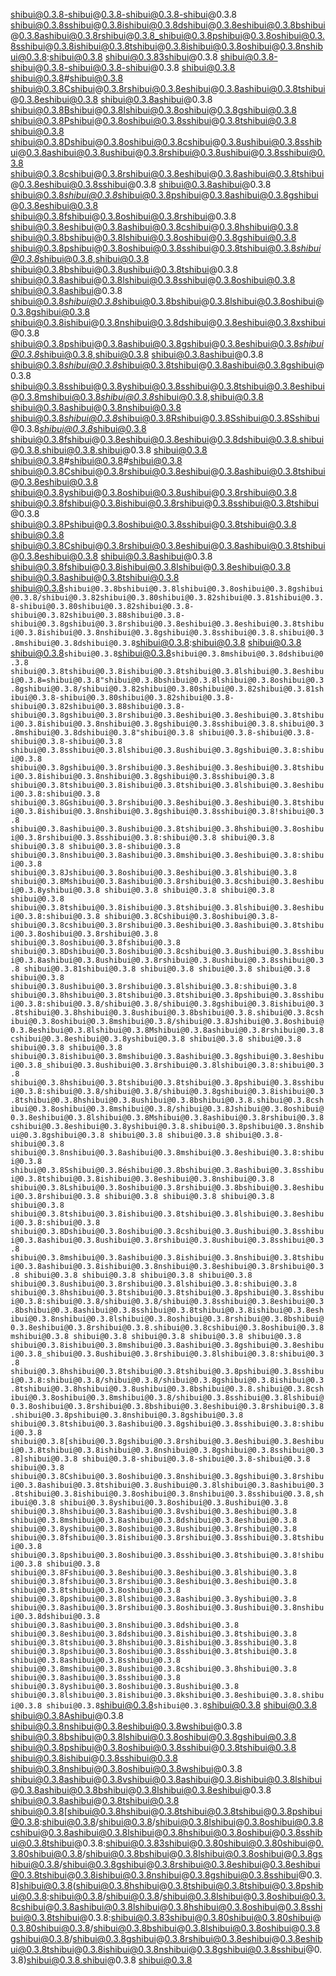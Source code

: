 shibui@0.3.8-shibui@0.3.8-shibui@0.3.8-shibui@0.3.8
shibui@0.3.8sshibui@0.3.8ishibui@0.3.8dshibui@0.3.8eshibui@0.3.8bshibui@0.3.8ashibui@0.3.8rshibui@0.3.8_shibui@0.3.8pshibui@0.3.8oshibui@0.3.8sshibui@0.3.8ishibui@0.3.8tshibui@0.3.8ishibui@0.3.8oshibui@0.3.8nshibui@0.3.8:shibui@0.3.8 shibui@0.3.83shibui@0.3.8
shibui@0.3.8-shibui@0.3.8-shibui@0.3.8-shibui@0.3.8
shibui@0.3.8
shibui@0.3.8#shibui@0.3.8 shibui@0.3.8Cshibui@0.3.8rshibui@0.3.8eshibui@0.3.8ashibui@0.3.8tshibui@0.3.8eshibui@0.3.8 shibui@0.3.8ashibui@0.3.8 shibui@0.3.8Bshibui@0.3.8lshibui@0.3.8oshibui@0.3.8gshibui@0.3.8 shibui@0.3.8Pshibui@0.3.8oshibui@0.3.8sshibui@0.3.8tshibui@0.3.8
shibui@0.3.8
shibui@0.3.8Dshibui@0.3.8oshibui@0.3.8cshibui@0.3.8ushibui@0.3.8sshibui@0.3.8ashibui@0.3.8ushibui@0.3.8rshibui@0.3.8ushibui@0.3.8sshibui@0.3.8 shibui@0.3.8cshibui@0.3.8rshibui@0.3.8eshibui@0.3.8ashibui@0.3.8tshibui@0.3.8eshibui@0.3.8sshibui@0.3.8 shibui@0.3.8ashibui@0.3.8 shibui@0.3.8*shibui@0.3.8*shibui@0.3.8pshibui@0.3.8ashibui@0.3.8gshibui@0.3.8eshibui@0.3.8 shibui@0.3.8fshibui@0.3.8oshibui@0.3.8rshibui@0.3.8 shibui@0.3.8eshibui@0.3.8ashibui@0.3.8cshibui@0.3.8hshibui@0.3.8 shibui@0.3.8bshibui@0.3.8lshibui@0.3.8oshibui@0.3.8gshibui@0.3.8 shibui@0.3.8pshibui@0.3.8oshibui@0.3.8sshibui@0.3.8tshibui@0.3.8*shibui@0.3.8*shibui@0.3.8,shibui@0.3.8 shibui@0.3.8bshibui@0.3.8ushibui@0.3.8tshibui@0.3.8 shibui@0.3.8ashibui@0.3.8lshibui@0.3.8sshibui@0.3.8oshibui@0.3.8 shibui@0.3.8ashibui@0.3.8 shibui@0.3.8*shibui@0.3.8*shibui@0.3.8bshibui@0.3.8lshibui@0.3.8oshibui@0.3.8gshibui@0.3.8 shibui@0.3.8ishibui@0.3.8nshibui@0.3.8dshibui@0.3.8eshibui@0.3.8xshibui@0.3.8
shibui@0.3.8pshibui@0.3.8ashibui@0.3.8gshibui@0.3.8eshibui@0.3.8*shibui@0.3.8*shibui@0.3.8,shibui@0.3.8 shibui@0.3.8ashibui@0.3.8 shibui@0.3.8*shibui@0.3.8*shibui@0.3.8tshibui@0.3.8ashibui@0.3.8gshibui@0.3.8 shibui@0.3.8sshibui@0.3.8yshibui@0.3.8sshibui@0.3.8tshibui@0.3.8eshibui@0.3.8mshibui@0.3.8*shibui@0.3.8*shibui@0.3.8,shibui@0.3.8 shibui@0.3.8ashibui@0.3.8nshibui@0.3.8 shibui@0.3.8*shibui@0.3.8*shibui@0.3.8Rshibui@0.3.8Sshibui@0.3.8Sshibui@0.3.8*shibui@0.3.8*shibui@0.3.8 shibui@0.3.8fshibui@0.3.8eshibui@0.3.8eshibui@0.3.8dshibui@0.3.8.shibui@0.3.8.shibui@0.3.8.shibui@0.3.8
shibui@0.3.8
shibui@0.3.8#shibui@0.3.8#shibui@0.3.8 shibui@0.3.8Cshibui@0.3.8rshibui@0.3.8eshibui@0.3.8ashibui@0.3.8tshibui@0.3.8eshibui@0.3.8 shibui@0.3.8yshibui@0.3.8oshibui@0.3.8ushibui@0.3.8rshibui@0.3.8 shibui@0.3.8fshibui@0.3.8ishibui@0.3.8rshibui@0.3.8sshibui@0.3.8tshibui@0.3.8 shibui@0.3.8Pshibui@0.3.8oshibui@0.3.8sshibui@0.3.8tshibui@0.3.8
shibui@0.3.8
shibui@0.3.8Cshibui@0.3.8rshibui@0.3.8eshibui@0.3.8ashibui@0.3.8tshibui@0.3.8eshibui@0.3.8 shibui@0.3.8ashibui@0.3.8 shibui@0.3.8fshibui@0.3.8ishibui@0.3.8lshibui@0.3.8eshibui@0.3.8 shibui@0.3.8ashibui@0.3.8tshibui@0.3.8 shibui@0.3.8`shibui@0.3.8bshibui@0.3.8lshibui@0.3.8oshibui@0.3.8gshibui@0.3.8/shibui@0.3.82shibui@0.3.80shibui@0.3.82shibui@0.3.81shibui@0.3.8-shibui@0.3.80shibui@0.3.82shibui@0.3.8-shibui@0.3.82shibui@0.3.88shibui@0.3.8-shibui@0.3.8gshibui@0.3.8rshibui@0.3.8eshibui@0.3.8eshibui@0.3.8tshibui@0.3.8ishibui@0.3.8nshibui@0.3.8gshibui@0.3.8sshibui@0.3.8.shibui@0.3.8mshibui@0.3.8dshibui@0.3.8`shibui@0.3.8:shibui@0.3.8
shibui@0.3.8
shibui@0.3.8`shibui@0.3.8`shibui@0.3.8`shibui@0.3.8mshibui@0.3.8dshibui@0.3.8 shibui@0.3.8tshibui@0.3.8ishibui@0.3.8tshibui@0.3.8lshibui@0.3.8eshibui@0.3.8=shibui@0.3.8"shibui@0.3.8bshibui@0.3.8lshibui@0.3.8oshibui@0.3.8gshibui@0.3.8/shibui@0.3.82shibui@0.3.80shibui@0.3.82shibui@0.3.81shibui@0.3.8-shibui@0.3.80shibui@0.3.82shibui@0.3.8-shibui@0.3.82shibui@0.3.88shibui@0.3.8-shibui@0.3.8gshibui@0.3.8rshibui@0.3.8eshibui@0.3.8eshibui@0.3.8tshibui@0.3.8ishibui@0.3.8nshibui@0.3.8gshibui@0.3.8sshibui@0.3.8.shibui@0.3.8mshibui@0.3.8dshibui@0.3.8"shibui@0.3.8
shibui@0.3.8-shibui@0.3.8-shibui@0.3.8-shibui@0.3.8
shibui@0.3.8sshibui@0.3.8lshibui@0.3.8ushibui@0.3.8gshibui@0.3.8:shibui@0.3.8 shibui@0.3.8gshibui@0.3.8rshibui@0.3.8eshibui@0.3.8eshibui@0.3.8tshibui@0.3.8ishibui@0.3.8nshibui@0.3.8gshibui@0.3.8sshibui@0.3.8
shibui@0.3.8tshibui@0.3.8ishibui@0.3.8tshibui@0.3.8lshibui@0.3.8eshibui@0.3.8:shibui@0.3.8 shibui@0.3.8Gshibui@0.3.8rshibui@0.3.8eshibui@0.3.8eshibui@0.3.8tshibui@0.3.8ishibui@0.3.8nshibui@0.3.8gshibui@0.3.8sshibui@0.3.8!shibui@0.3.8
shibui@0.3.8ashibui@0.3.8ushibui@0.3.8tshibui@0.3.8hshibui@0.3.8oshibui@0.3.8rshibui@0.3.8sshibui@0.3.8:shibui@0.3.8
shibui@0.3.8 shibui@0.3.8 shibui@0.3.8-shibui@0.3.8 shibui@0.3.8nshibui@0.3.8ashibui@0.3.8mshibui@0.3.8eshibui@0.3.8:shibui@0.3.8 shibui@0.3.8Jshibui@0.3.8oshibui@0.3.8eshibui@0.3.8lshibui@0.3.8 shibui@0.3.8Mshibui@0.3.8ashibui@0.3.8rshibui@0.3.8cshibui@0.3.8eshibui@0.3.8yshibui@0.3.8
shibui@0.3.8 shibui@0.3.8 shibui@0.3.8 shibui@0.3.8 shibui@0.3.8tshibui@0.3.8ishibui@0.3.8tshibui@0.3.8lshibui@0.3.8eshibui@0.3.8:shibui@0.3.8 shibui@0.3.8Cshibui@0.3.8oshibui@0.3.8-shibui@0.3.8cshibui@0.3.8rshibui@0.3.8eshibui@0.3.8ashibui@0.3.8tshibui@0.3.8oshibui@0.3.8rshibui@0.3.8 shibui@0.3.8oshibui@0.3.8fshibui@0.3.8 shibui@0.3.8Dshibui@0.3.8oshibui@0.3.8cshibui@0.3.8ushibui@0.3.8sshibui@0.3.8ashibui@0.3.8ushibui@0.3.8rshibui@0.3.8ushibui@0.3.8sshibui@0.3.8 shibui@0.3.81shibui@0.3.8
shibui@0.3.8 shibui@0.3.8 shibui@0.3.8 shibui@0.3.8 shibui@0.3.8ushibui@0.3.8rshibui@0.3.8lshibui@0.3.8:shibui@0.3.8 shibui@0.3.8hshibui@0.3.8tshibui@0.3.8tshibui@0.3.8pshibui@0.3.8sshibui@0.3.8:shibui@0.3.8/shibui@0.3.8/shibui@0.3.8gshibui@0.3.8ishibui@0.3.8tshibui@0.3.8hshibui@0.3.8ushibui@0.3.8bshibui@0.3.8.shibui@0.3.8cshibui@0.3.8oshibui@0.3.8mshibui@0.3.8/shibui@0.3.8Jshibui@0.3.8oshibui@0.3.8eshibui@0.3.8lshibui@0.3.8Mshibui@0.3.8ashibui@0.3.8rshibui@0.3.8cshibui@0.3.8eshibui@0.3.8yshibui@0.3.8
shibui@0.3.8 shibui@0.3.8 shibui@0.3.8 shibui@0.3.8 shibui@0.3.8ishibui@0.3.8mshibui@0.3.8ashibui@0.3.8gshibui@0.3.8eshibui@0.3.8_shibui@0.3.8ushibui@0.3.8rshibui@0.3.8lshibui@0.3.8:shibui@0.3.8 shibui@0.3.8hshibui@0.3.8tshibui@0.3.8tshibui@0.3.8pshibui@0.3.8sshibui@0.3.8:shibui@0.3.8/shibui@0.3.8/shibui@0.3.8gshibui@0.3.8ishibui@0.3.8tshibui@0.3.8hshibui@0.3.8ushibui@0.3.8bshibui@0.3.8.shibui@0.3.8cshibui@0.3.8oshibui@0.3.8mshibui@0.3.8/shibui@0.3.8Jshibui@0.3.8oshibui@0.3.8eshibui@0.3.8lshibui@0.3.8Mshibui@0.3.8ashibui@0.3.8rshibui@0.3.8cshibui@0.3.8eshibui@0.3.8yshibui@0.3.8.shibui@0.3.8pshibui@0.3.8nshibui@0.3.8gshibui@0.3.8
shibui@0.3.8 shibui@0.3.8 shibui@0.3.8-shibui@0.3.8 shibui@0.3.8nshibui@0.3.8ashibui@0.3.8mshibui@0.3.8eshibui@0.3.8:shibui@0.3.8 shibui@0.3.8Sshibui@0.3.8éshibui@0.3.8bshibui@0.3.8ashibui@0.3.8sshibui@0.3.8tshibui@0.3.8ishibui@0.3.8eshibui@0.3.8nshibui@0.3.8 shibui@0.3.8Lshibui@0.3.8oshibui@0.3.8rshibui@0.3.8bshibui@0.3.8eshibui@0.3.8rshibui@0.3.8
shibui@0.3.8 shibui@0.3.8 shibui@0.3.8 shibui@0.3.8 shibui@0.3.8tshibui@0.3.8ishibui@0.3.8tshibui@0.3.8lshibui@0.3.8eshibui@0.3.8:shibui@0.3.8 shibui@0.3.8Dshibui@0.3.8oshibui@0.3.8cshibui@0.3.8ushibui@0.3.8sshibui@0.3.8ashibui@0.3.8ushibui@0.3.8rshibui@0.3.8ushibui@0.3.8sshibui@0.3.8 shibui@0.3.8mshibui@0.3.8ashibui@0.3.8ishibui@0.3.8nshibui@0.3.8tshibui@0.3.8ashibui@0.3.8ishibui@0.3.8nshibui@0.3.8eshibui@0.3.8rshibui@0.3.8
shibui@0.3.8 shibui@0.3.8 shibui@0.3.8 shibui@0.3.8 shibui@0.3.8ushibui@0.3.8rshibui@0.3.8lshibui@0.3.8:shibui@0.3.8 shibui@0.3.8hshibui@0.3.8tshibui@0.3.8tshibui@0.3.8pshibui@0.3.8sshibui@0.3.8:shibui@0.3.8/shibui@0.3.8/shibui@0.3.8sshibui@0.3.8eshibui@0.3.8bshibui@0.3.8ashibui@0.3.8sshibui@0.3.8tshibui@0.3.8ishibui@0.3.8eshibui@0.3.8nshibui@0.3.8lshibui@0.3.8oshibui@0.3.8rshibui@0.3.8bshibui@0.3.8eshibui@0.3.8rshibui@0.3.8.shibui@0.3.8cshibui@0.3.8oshibui@0.3.8mshibui@0.3.8
shibui@0.3.8 shibui@0.3.8 shibui@0.3.8 shibui@0.3.8 shibui@0.3.8ishibui@0.3.8mshibui@0.3.8ashibui@0.3.8gshibui@0.3.8eshibui@0.3.8_shibui@0.3.8ushibui@0.3.8rshibui@0.3.8lshibui@0.3.8:shibui@0.3.8 shibui@0.3.8hshibui@0.3.8tshibui@0.3.8tshibui@0.3.8pshibui@0.3.8sshibui@0.3.8:shibui@0.3.8/shibui@0.3.8/shibui@0.3.8gshibui@0.3.8ishibui@0.3.8tshibui@0.3.8hshibui@0.3.8ushibui@0.3.8bshibui@0.3.8.shibui@0.3.8cshibui@0.3.8oshibui@0.3.8mshibui@0.3.8/shibui@0.3.8sshibui@0.3.8lshibui@0.3.8oshibui@0.3.8rshibui@0.3.8bshibui@0.3.8eshibui@0.3.8rshibui@0.3.8.shibui@0.3.8pshibui@0.3.8nshibui@0.3.8gshibui@0.3.8
shibui@0.3.8tshibui@0.3.8ashibui@0.3.8gshibui@0.3.8sshibui@0.3.8:shibui@0.3.8 shibui@0.3.8[shibui@0.3.8gshibui@0.3.8rshibui@0.3.8eshibui@0.3.8eshibui@0.3.8tshibui@0.3.8ishibui@0.3.8nshibui@0.3.8gshibui@0.3.8sshibui@0.3.8]shibui@0.3.8
shibui@0.3.8-shibui@0.3.8-shibui@0.3.8-shibui@0.3.8
shibui@0.3.8
shibui@0.3.8Cshibui@0.3.8oshibui@0.3.8nshibui@0.3.8gshibui@0.3.8rshibui@0.3.8ashibui@0.3.8tshibui@0.3.8ushibui@0.3.8lshibui@0.3.8ashibui@0.3.8tshibui@0.3.8ishibui@0.3.8oshibui@0.3.8nshibui@0.3.8sshibui@0.3.8,shibui@0.3.8 shibui@0.3.8yshibui@0.3.8oshibui@0.3.8ushibui@0.3.8 shibui@0.3.8hshibui@0.3.8ashibui@0.3.8vshibui@0.3.8eshibui@0.3.8 shibui@0.3.8mshibui@0.3.8ashibui@0.3.8dshibui@0.3.8eshibui@0.3.8 shibui@0.3.8yshibui@0.3.8oshibui@0.3.8ushibui@0.3.8rshibui@0.3.8 shibui@0.3.8fshibui@0.3.8ishibui@0.3.8rshibui@0.3.8sshibui@0.3.8tshibui@0.3.8 shibui@0.3.8pshibui@0.3.8oshibui@0.3.8sshibui@0.3.8tshibui@0.3.8!shibui@0.3.8
shibui@0.3.8
shibui@0.3.8Fshibui@0.3.8eshibui@0.3.8eshibui@0.3.8lshibui@0.3.8 shibui@0.3.8fshibui@0.3.8rshibui@0.3.8eshibui@0.3.8eshibui@0.3.8 shibui@0.3.8tshibui@0.3.8oshibui@0.3.8 shibui@0.3.8pshibui@0.3.8lshibui@0.3.8ashibui@0.3.8yshibui@0.3.8 shibui@0.3.8ashibui@0.3.8rshibui@0.3.8oshibui@0.3.8ushibui@0.3.8nshibui@0.3.8dshibui@0.3.8 shibui@0.3.8ashibui@0.3.8nshibui@0.3.8dshibui@0.3.8 shibui@0.3.8eshibui@0.3.8dshibui@0.3.8ishibui@0.3.8tshibui@0.3.8 shibui@0.3.8tshibui@0.3.8hshibui@0.3.8ishibui@0.3.8sshibui@0.3.8 shibui@0.3.8pshibui@0.3.8oshibui@0.3.8sshibui@0.3.8tshibui@0.3.8 shibui@0.3.8ashibui@0.3.8sshibui@0.3.8 shibui@0.3.8mshibui@0.3.8ushibui@0.3.8cshibui@0.3.8hshibui@0.3.8 shibui@0.3.8ashibui@0.3.8sshibui@0.3.8 shibui@0.3.8yshibui@0.3.8oshibui@0.3.8ushibui@0.3.8 shibui@0.3.8lshibui@0.3.8ishibui@0.3.8kshibui@0.3.8eshibui@0.3.8.shibui@0.3.8
shibui@0.3.8`shibui@0.3.8`shibui@0.3.8`shibui@0.3.8
shibui@0.3.8
shibui@0.3.8Ashibui@0.3.8 shibui@0.3.8nshibui@0.3.8eshibui@0.3.8wshibui@0.3.8 shibui@0.3.8bshibui@0.3.8lshibui@0.3.8oshibui@0.3.8gshibui@0.3.8 shibui@0.3.8pshibui@0.3.8oshibui@0.3.8sshibui@0.3.8tshibui@0.3.8 shibui@0.3.8ishibui@0.3.8sshibui@0.3.8 shibui@0.3.8nshibui@0.3.8oshibui@0.3.8wshibui@0.3.8 shibui@0.3.8ashibui@0.3.8vshibui@0.3.8ashibui@0.3.8ishibui@0.3.8lshibui@0.3.8ashibui@0.3.8bshibui@0.3.8lshibui@0.3.8eshibui@0.3.8 shibui@0.3.8ashibui@0.3.8tshibui@0.3.8
shibui@0.3.8[shibui@0.3.8hshibui@0.3.8tshibui@0.3.8tshibui@0.3.8pshibui@0.3.8:shibui@0.3.8/shibui@0.3.8/shibui@0.3.8lshibui@0.3.8oshibui@0.3.8cshibui@0.3.8ashibui@0.3.8lshibui@0.3.8hshibui@0.3.8oshibui@0.3.8sshibui@0.3.8tshibui@0.3.8:shibui@0.3.83shibui@0.3.80shibui@0.3.80shibui@0.3.80shibui@0.3.8/shibui@0.3.8bshibui@0.3.8lshibui@0.3.8oshibui@0.3.8gshibui@0.3.8/shibui@0.3.8gshibui@0.3.8rshibui@0.3.8eshibui@0.3.8eshibui@0.3.8tshibui@0.3.8ishibui@0.3.8nshibui@0.3.8gshibui@0.3.8sshibui@0.3.8]shibui@0.3.8(shibui@0.3.8hshibui@0.3.8tshibui@0.3.8tshibui@0.3.8pshibui@0.3.8:shibui@0.3.8/shibui@0.3.8/shibui@0.3.8lshibui@0.3.8oshibui@0.3.8cshibui@0.3.8ashibui@0.3.8lshibui@0.3.8hshibui@0.3.8oshibui@0.3.8sshibui@0.3.8tshibui@0.3.8:shibui@0.3.83shibui@0.3.80shibui@0.3.80shibui@0.3.80shibui@0.3.8/shibui@0.3.8bshibui@0.3.8lshibui@0.3.8oshibui@0.3.8gshibui@0.3.8/shibui@0.3.8gshibui@0.3.8rshibui@0.3.8eshibui@0.3.8eshibui@0.3.8tshibui@0.3.8ishibui@0.3.8nshibui@0.3.8gshibui@0.3.8sshibui@0.3.8)shibui@0.3.8.shibui@0.3.8
shibui@0.3.8